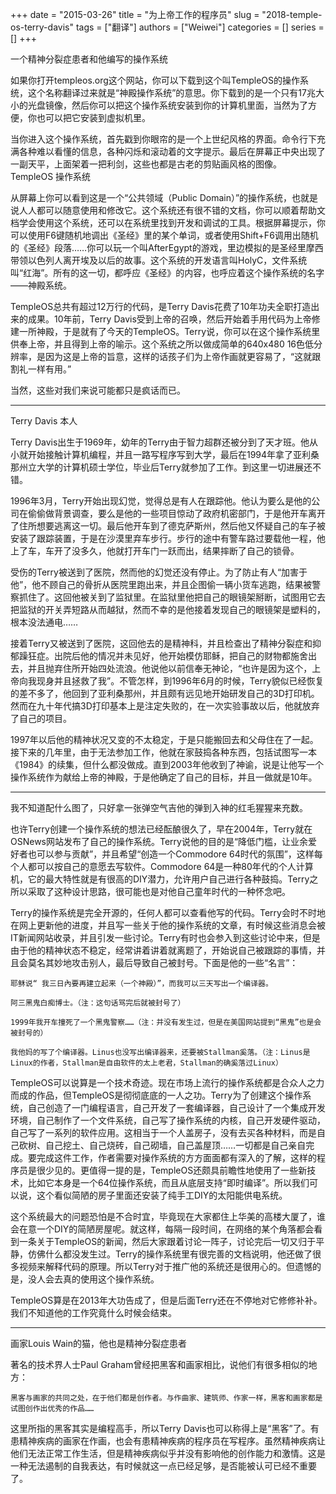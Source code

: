 +++ 
date = "2015-03-26"
title = "为上帝工作的程序员"
slug = "2018-temple-os-terry-davis"
tags = ["翻译"]
authors = ["Weiwei"]
categories = []
series = []
+++


一个精神分裂症患者和他编写的操作系统

如果你打开templeos.org这个网站，你可以下载到这个叫TempleOS的操作系统，这个名称翻译过来就是“神殿操作系统”的意思。你下载到的是一个只有17兆大小的光盘镜像，然后你可以把这个操作系统安装到你的计算机里面，当然为了方便，你也可以把它安装到虚拟机里。

当你进入这个操作系统，首先戳到你眼帘的是一个上世纪风格的界面。命令行下充满各种难以看懂的信息，各种闪烁和滚动着的文字提示。最后在屏幕正中央出现了一副天平，上面架着一把利剑，这些也都是古老的剪贴画风格的图像。
TempleOS 操作系统

从屏幕上你可以看到这是一个“公共领域（Public Domain）”的操作系统，也就是说人人都可以随意使用和修改它。这个系统还有很不错的文档，你可以顺着帮助文档学会使用这个系统，还可以在系统里找到开发和调试的工具。根据屏幕提示，你可以使用F6键随机地调出《圣经》里的某个单词，或者使用Shift+F6调用出随机的《圣经》段落……你可以玩一个叫AfterEgypt的游戏，里边模拟的是圣经里摩西带领以色列人离开埃及以后的故事。这个系统的开发语言叫HolyC，文件系统叫“红海”。所有的这一切，都呼应《圣经》的内容，也呼应着这个操作系统的名字——神殿系统。

TempleOS总共有超过12万行的代码，是Terry Davis花费了10年功夫全职打造出来的成果。10年前，Terry Davis受到上帝的召唤，然后开始着手用代码为上帝修建一所神殿，于是就有了今天的TempleOS。Terry说，你可以在这个操作系统里供奉上帝，并且得到上帝的喻示。这个系统之所以做成简单的640x480 16色低分辨率，是因为这是上帝的旨意，这样的话孩子们为上帝作画就更容易了，“这就跟割礼一样有用。”

当然，这些对我们来说可能都只是疯话而已。

---
Terry Davis 本人

Terry Davis出生于1969年，幼年的Terry由于智力超群还被分到了天才班。他从小就开始接触计算机编程，并且一路写程序写到大学，最后在1994年拿了亚利桑那州立大学的计算机硕士学位，毕业后Terry就参加了工作。到这里一切进展还不错。

1996年3月，Terry开始出现幻觉，觉得总是有人在跟踪他。他认为要么是他的公司在偷偷做背景调查，要么是他的一些项目惊动了政府机密部门，于是他开车离开了住所想要逃离这一切。最后他开车到了德克萨斯州，然后他又怀疑自己的车子被安装了跟踪装置，于是在沙漠里弃车步行。步行的途中有警车路过要载他一程，他上了车，车开了没多久，他就打开车门一跃而出，结果摔断了自己的锁骨。

受伤的Terry被送到了医院，然而他的幻觉还没有停止。为了防止有人“加害于他”，他不顾自己的骨折从医院里跑出来，并且企图偷一辆小货车逃跑，结果被警察抓住了。这回他被关到了监狱里。在监狱里他把自己的眼镜架掰断，试图用它去把监狱的开关弄短路从而越狱，然而不幸的是他接着发现自己的眼镜架是塑料的，根本没法通电……

接着Terry又被送到了医院，这回他去的是精神科，并且检查出了精神分裂症和抑郁躁狂症。出院后他的情况并未见好，他开始模仿耶稣，把自己的财物都施舍出去，并且抛弃住所开始四处流浪。他说他以前信奉无神论，“也许是因为这个，上帝向我现身并且拯救了我”。不管怎样，到1996年6月的时候，Terry貌似已经恢复的差不多了，他回到了亚利桑那州，并且颇有远见地开始研发自己的3D打印机。然而在九十年代搞3D打印基本上是注定失败的，在一次实验事故以后，他就放弃了自己的项目。

1997年以后他的精神状况又变的不太稳定，于是只能搬回去和父母住在了一起。接下来的几年里，由于无法参加工作，他就在家鼓捣各种东西，包括试图写一本《1984》的续集，但什么都没做成。直到2003年他收到了神谕，说是让他写一个操作系统作为献给上帝的神殿，于是他确定了自己的目标，并且一做就是10年。

---
我不知道配什么图了，只好拿一张弹空气吉他的弹到入神的红毛猩猩来充数。

也许Terry创建一个操作系统的想法已经酝酿很久了，早在2004年，Terry就在OSNews网站发布了自己的操作系统。Terry说他的目的是“降低门槛，让业余爱好者也可以参与贡献”，并且希望“创造一个Commodore 64时代的氛围”，这样每个人都可以按自己的意愿去写软件。Commodore 64是一种80年代的个人计算机，它的最大特性就是有很高的DIY潜力，允许用户自己进行各种鼓捣。Terry之所以采取了这种设计思路，很可能也是对他自己童年时代的一种怀念吧。

Terry的操作系统是完全开源的，任何人都可以查看他写的代码。Terry会时不时地在网上更新他的进度，并且写一些关于他的操作系统的文章，有时候这些消息会被IT新闻网站收录，并且引发一些讨论。Terry有时也会参入到这些讨论中来，但是由于他的精神状态不稳定，经常讲着讲着就离题了，开始说自己被跟踪的事情，并且会莫名其妙地攻击别人，最后导致自己被封号。下面是他的一些“名言”：

    耶稣说“ 我三日內要再建立起来（一个神殿）”，而我可以三天写出一个编译器。

    阿三黑鬼白痴博士。（注：这句话骂完后就被封号了）

    1999年我开车撞死了一个黑鬼警察……（注：并没有发生过，但是在美国网站提到“黑鬼”也是会被封号的）

    我他妈的写了个编译器。Linus也没写出编译器来，还要被Stallman奚落。（注：Linus是Linux的作者，Stallman是自由软件的太上老君，Stallman的确奚落过Linux）

TempleOS可以说算是一个技术奇迹。现在市场上流行的操作系统都是合众人之力而成的作品，但TempleOS是彻彻底底的一人之功。Terry为了创建这个操作系统，自己创造了一门编程语言，自己开发了一套编译器，自己设计了一个集成开发环境，自己制作了一个文件系统，自己写了操作系统的内核，自己开发硬件驱动，自己写了一系列的软件应用。这相当于一个人盖房子，没有去买各种材料，而是自己砍树、自己挖土、自己烧砖，自己砌墙，自己盖屋顶……一切都是自己亲自完成。要完成这件工作，作者需要对操作系统的方方面面都有深入的了解，这样的程序员是很少见的。更值得一提的是，TempleOS还颇具前瞻性地使用了一些新技术，比如它本身是一个64位操作系统，而且从底层支持“即时编译”。所以我们可以说，这个看似简陋的房子里面还安装了纯手工DIY的太阳能供电系统。

这个系统最大的问题恐怕是不合时宜，毕竟现在大家都住上华美的高楼大厦了，谁会在意一个DIY的简陋房屋呢。就这样，每隔一段时间，在网络的某个角落都会看到一条关于TempleOS的新闻，然后大家跟着讨论一阵子，讨论完后一切又归于平静，仿佛什么都没发生过。Terry的操作系统里有很完善的文档说明，他还做了很多视频来解释代码的原理。所以Terry对于推广他的系统还是很用心的。但遗憾的是，没人会去真的使用这个操作系统。

TempleOS算是在2013年大功告成了，但是后面Terry还在不停地对它修修补补。我们不知道他的工作究竟什么时候会结束。

---
画家Louis Wain的猫，他也是精神分裂症患者

著名的技术界人士Paul Graham曾经把黑客和画家相比，说他们有很多相似的地方：

    黑客与画家的共同之处，在于他们都是创作者。与作曲家、建筑师、作家一样，黑客和画家都是试图创作出优秀的作品……

这里所指的黑客其实是编程高手，所以Terry Davis也可以称得上是“黑客”了。有患精神疾病的画家在作画，也会有患精神疾病的程序员在写程序。虽然精神疾病让他们无法正常工作生活，但是精神疾病似乎并没有影响他的创作能力和激情。这是一种无法遏制的自我表达，有时候就这一点已经足够，是否能被认可已经不重要了。

